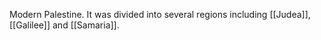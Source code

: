 Modern Palestine. It was divided into several regions including [[Judea]], [[Galilee]] and [[Samaria]].